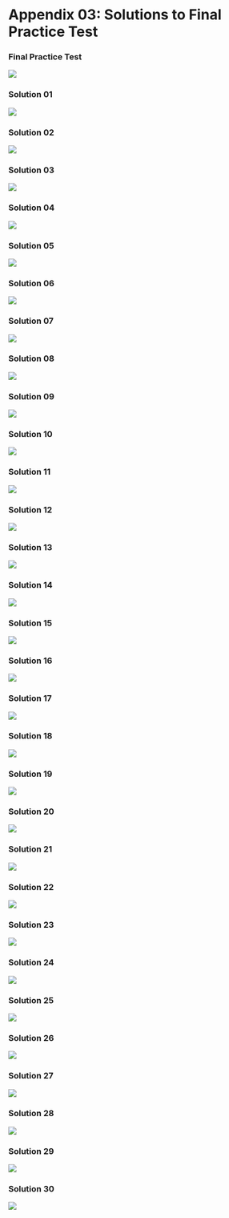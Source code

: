 # Appendix 03: Solutions to Final Practice Test

### Final Practice Test

![](<../.gitbook/assets/Final Practice Test 1st Launch - Score.png>)

### Solution 01

![](<../.gitbook/assets/Final Practice Test 1st Launch - Solution 01.png>)

### Solution 02

![](<../.gitbook/assets/Final Practice Test 1st Launch - Solution 02.png>)

### Solution 03

![](<../.gitbook/assets/Final Practice Test 1st Launch - Solution 03.png>)

### Solution 04

![](<../.gitbook/assets/Final Practice Test 1st Launch - Solution 04.png>)

### Solution 05

![](<../.gitbook/assets/Final Practice Test 1st Launch - Solution 05.png>)

### Solution 06

![](<../.gitbook/assets/Final Practice Test 1st Launch - Solution 06.png>)

### Solution 07

![](<../.gitbook/assets/Final Practice Test 1st Launch - Solution 07.png>)

### Solution 08

![](<../.gitbook/assets/Final Practice Test 1st Launch - Solution 08.png>)

### Solution 09

![](<../.gitbook/assets/Final Practice Test 1st Launch - Solution 09.png>)

### Solution 10

![](<../.gitbook/assets/Final Practice Test 1st Launch - Solution 10.png>)

### Solution 11

![](<../.gitbook/assets/Final Practice Test 1st Launch - Solution 11.png>)

### Solution 12

![](<../.gitbook/assets/Final Practice Test 1st Launch - Solution 12.png>)

### Solution 13

![](<../.gitbook/assets/Final Practice Test 1st Launch - Solution 13.png>)

### Solution 14

![](<../.gitbook/assets/Final Practice Test 1st Launch - Solution 14.png>)

### Solution 15

![](<../.gitbook/assets/Final Practice Test 1st Launch - Solution 15.png>)

### Solution 16

![](<../.gitbook/assets/Final Practice Test 1st Launch - Solution 16.png>)

### Solution 17

![](<../.gitbook/assets/Final Practice Test 1st Launch - Solution 17.png>)

### Solution 18

![](<../.gitbook/assets/Final Practice Test 1st Launch - Solution 18.png>)

### Solution 19

![](<../.gitbook/assets/Final Practice Test 1st Launch - Solution 19.png>)

### Solution 20

![](<../.gitbook/assets/Final Practice Test 1st Launch - Solution 20.png>)

### Solution 21

![](<../.gitbook/assets/Final Practice Test 1st Launch - Solution 21.png>)

### Solution 22

![](<../.gitbook/assets/Final Practice Test 1st Launch - Solution 22.png>)

### Solution 23

![](<../.gitbook/assets/Final Practice Test 1st Launch - Solution 23.png>)

### Solution 24

![](<../.gitbook/assets/Final Practice Test 1st Launch - Solution 24.png>)

### Solution 25

![](<../.gitbook/assets/Final Practice Test 1st Launch - Solution 25.png>)

### Solution 26

![](<../.gitbook/assets/Final Practice Test 1st Launch - Solution 26.png>)

### Solution 27

![](<../.gitbook/assets/Final Practice Test 1st Launch - Solution 27.png>)

### Solution 28

![](<../.gitbook/assets/Final Practice Test 1st Launch - Solution 28.png>)

### Solution 29

![](<../.gitbook/assets/Final Practice Test 1st Launch - Solution 29.png>)

### Solution 30

![](<../.gitbook/assets/Final Practice Test 1st Launch - Solution 30.png>)


